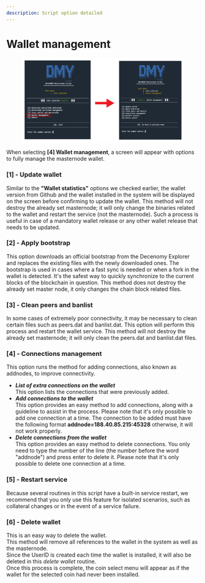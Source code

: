 ```yaml
---
description: Script option detailed
---
```


# Wallet management

<figure><img src="../../../.gitbook/assets/Script_6_0_Trans_to_wallet_management.png" alt=""><figcaption></figcaption></figure>

When selecting **\[4] Wallet management**, a screen will appear with options to fully manage the masternode wallet.

### \[1] - Update wallet

Similar to the **"Wallet statistics"** options we checked earlier, the wallet version from Github and the wallet installed in the system will be displayed on the screen before confirming to update the wallet. This method will not destroy the already set masternode; it will only change the binaries related to the wallet and restart the service (not the masternode). Such a process is useful in case of a mandatory wallet release or any other wallet release that needs to be updated.

### \[2] - Apply bootstrap

This option downloads an official bootstrap from the Decenomy Explorer and replaces the existing files with the newly downloaded ones. The bootstrap is used in cases where a fast sync is needed or when a fork in the wallet is detected. It's the safest way to quickly synchronize to the current blocks of the blockchain in question. This method does not destroy the already set master node, it only changes the chain block related files.

### \[3] - Clean peers and banlist

In some cases of extremely poor connectivity, it may be necessary to clean certain files such as peers.dat and banlist.dat. This option will perform this process and restart the wallet service. This method will not destroy the already set masternode; it will only clean the peers.dat and banlist.dat files.

### \[4] - Connections management

This option runs the method for adding connections, also known as addnodes, to improve connectivity.

* _**List of extra connections on the wallet**_ \
  This option lists the connections that were previously added.
* _**Add connections to the wallet**_ \
  This option provides an easy method to add connections, along with a guideline to assist in the process. Please note that it's only possible to add one connection at a time. The connection to be added must have the following format **addnode=188.40.85.215:45328** otherwise, it will not work properly.
* _**Delete connections from the wallet**_ \
  This option provides an easy method to delete connections. You only need to type the number of the line (the number before the word "addnode") and press enter to delete it. Please note that it's only possible to delete one connection at a time.

### \[5] - Restart service

Because several routines in this script have a built-in service restart, we recommend that you only use this feature for isolated scenarios, such as collateral changes or in the event of a service failure.

### \[6] - Delete wallet

This is an easy way to delete the wallet. \
This method will remove all references to the wallet in the system as well as the masternode. \
Since the UserID is created each time the wallet is installed, it will also be deleted in this _delete wallet_ routine. \
Once this process is complete, the coin select menu will appear as if the wallet for the selected coin had never been installed.
